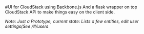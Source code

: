 #UI for CloudStack using Backbone.js
And a flask wrapper on top CloudStack API to make things easy on the client side.

_Note: Just a Prototype, current state: Lists a few entities, edit user settings(See /#/users_
